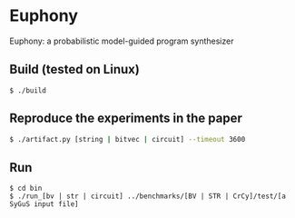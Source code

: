 # Euphony
Euphony: a probabilistic model-guided program synthesizer

## Build (tested on Linux)
```
$ ./build
```

## Reproduce the experiments in the paper
```sh
$ ./artifact.py [string | bitvec | circuit] --timeout 3600
```

## Run 
```
$ cd bin
$ ./run_[bv | str | circuit] ../benchmarks/[BV | STR | CrCy]/test/[a SyGuS input file]
```

